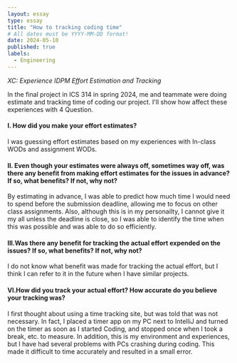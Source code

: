 ```yaml
---
layout: essay
type: essay
title: "How to tracking coding time"
# All dates must be YYYY-MM-DD format!
date: 2024-05-10
published: true
labels:
  - Engineering
---
```

*XC: Experience IDPM Effort Estimation and Tracking*

In the final project in ICS 314 in spring 2024, me and teammate were doing estimate and tracking time of coding our project. I'll show how affect these experiences with 4 Question.

#### I. How did you make your effort estimates?

 I was guessing effort estimates based on my experiences with In-class WODs and assignment WODs. 
 
#### II. Even though your estimates were always off, sometimes way off, was there any benefit from making effort estimates for the issues in advance? If so, what benefits? If not, why not?

 By estimating in advance, I was able to predict how much time I would need to spend before the submission deadline, allowing me to focus on other class assignments. Also, although this is in my personailty, I cannot give it my all unless the deadline is close, so I was able to identify the time when this was possible and was able to do so efficiently.
  
#### III.Was there any benefit for tracking the actual effort expended on the issues? If so, what benefits? If not, why not?

 I do not know what benefit was made for tracking the actual effort, but I think I can refer to it in the future when I have similar projects.
  
#### VI.How did you track your actual effort? How accurate do you believe your tracking was?

 I first thought about using a time tracking site, but was told that was not necessary. In fact, I placed a timer app on my PC next to IntelliJ and turned on the timer as soon as I started Coding, and stopped once when I took a break, etc. to measure. In addition, this is my environment and experiences, but I have had several problems with PCs crashing during coding. This made it difficult to time accurately and resulted in a small error.
